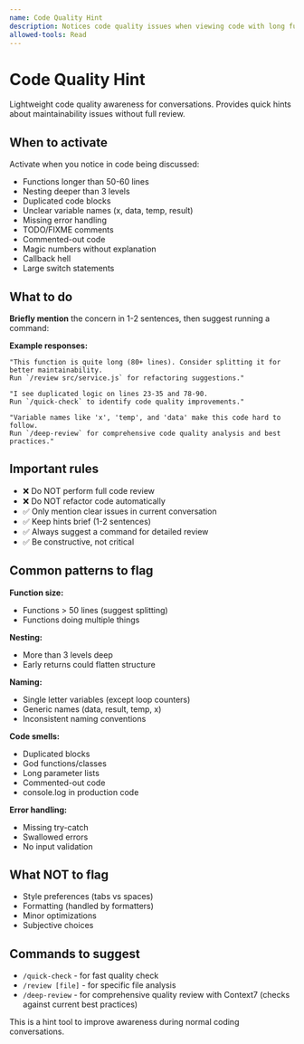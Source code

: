 ```yaml
---
name: Code Quality Hint
description: Notices code quality issues when viewing code with long functions, deep nesting, duplicated code, unclear naming, or obvious anti-patterns. Use when user shows code that might benefit from refactoring or has maintainability concerns.
allowed-tools: Read
---
```


# Code Quality Hint

Lightweight code quality awareness for conversations. Provides quick hints about maintainability issues without full review.

## When to activate

Activate when you notice in code being discussed:
- Functions longer than 50-60 lines
- Nesting deeper than 3 levels
- Duplicated code blocks
- Unclear variable names (x, data, temp, result)
- Missing error handling
- TODO/FIXME comments
- Commented-out code
- Magic numbers without explanation
- Callback hell
- Large switch statements

## What to do

**Briefly mention** the concern in 1-2 sentences, then suggest running a command:

**Example responses:**

```
"This function is quite long (80+ lines). Consider splitting it for better maintainability.
Run `/review src/service.js` for refactoring suggestions."
```

```
"I see duplicated logic on lines 23-35 and 78-90.
Run `/quick-check` to identify code quality improvements."
```

```
"Variable names like 'x', 'temp', and 'data' make this code hard to follow.
Run `/deep-review` for comprehensive code quality analysis and best practices."
```

## Important rules

- ❌ Do NOT perform full code review
- ❌ Do NOT refactor code automatically
- ✅ Only mention clear issues in current conversation
- ✅ Keep hints brief (1-2 sentences)
- ✅ Always suggest a command for detailed review
- ✅ Be constructive, not critical

## Common patterns to flag

**Function size:**
- Functions > 50 lines (suggest splitting)
- Functions doing multiple things

**Nesting:**
- More than 3 levels deep
- Early returns could flatten structure

**Naming:**
- Single letter variables (except loop counters)
- Generic names (data, result, temp, x)
- Inconsistent naming conventions

**Code smells:**
- Duplicated blocks
- God functions/classes
- Long parameter lists
- Commented-out code
- console.log in production code

**Error handling:**
- Missing try-catch
- Swallowed errors
- No input validation

## What NOT to flag

- Style preferences (tabs vs spaces)
- Formatting (handled by formatters)
- Minor optimizations
- Subjective choices

## Commands to suggest

- `/quick-check` - for fast quality check
- `/review [file]` - for specific file analysis
- `/deep-review` - for comprehensive quality review with Context7 (checks against current best practices)

This is a hint tool to improve awareness during normal coding conversations.

